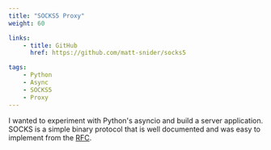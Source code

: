 ```yaml
---
title: "SOCKS5 Proxy"
weight: 60

links:
    - title: GitHub
      href: https://github.com/matt-snider/socks5

tags:
    - Python
    - Async
    - SOCKS5
    - Proxy
---
```


I wanted to experiment with Python's asyncio and build a server application. SOCKS is
a simple binary protocol that is well documented and was easy to implement from the
[RFC][socks-rfc].

<!--more-->


[socks-rfc]: https://tools.ietf.org/html/rfc1928

